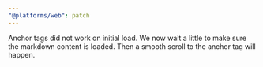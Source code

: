 ```yaml
---
"@platforms/web": patch
---
```


Anchor tags did not work on initial load. We now wait a little to make sure the markdown content is loaded. Then a smooth scroll to the anchor tag will happen.
